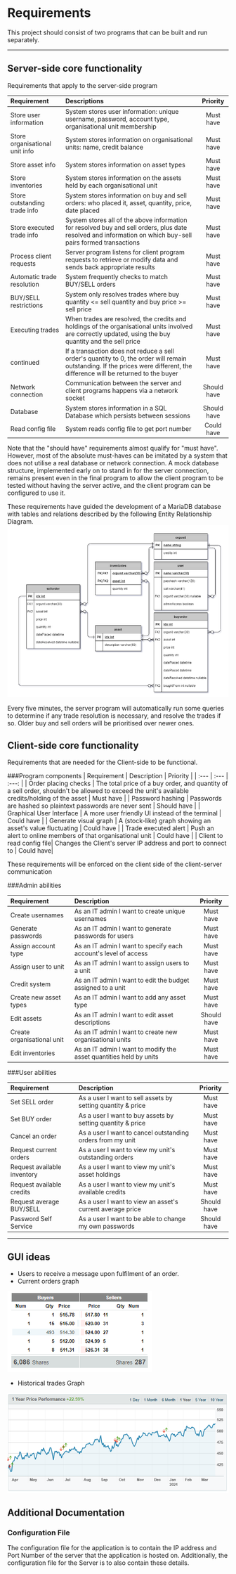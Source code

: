 # Requirements
This project should consist of two programs that can be built and run separately.

----
## Server-side core functionality
Requirements that apply to the server-side program

| Requirement                 | Descriptions         | Priority   |
| :---                        | :---                 | :---:      |
| Store user information      | System stores user information: unique username, password, account type, organisational unit membership | Must have |
| Store organisational unit info | System stores information on organisational units: name, credit balance  | Must have |
| Store asset info | System stores information on asset types | Must have |
| Store inventories | System stores information on the assets held by each organisational unit | Must have |
| Store outstanding trade info | System stores information on buy and sell orders: who placed it, asset, quantity, price, date placed | Must have  |
| Store executed trade info | System stores all of the above information for resolved buy and sell orders, plus date resolved and information on which buy-sell pairs formed transactions | Must have  |
| Process client requests | Server program listens for client program requests to retrieve or modify data and sends back appropriate results | Must have | 
| Automatic trade resolution | System frequently checks to match BUY/SELL orders | Must have  |
| BUY/SELL restrictions | System only resolves trades where buy quantity <= sell quantity and buy price >= sell price | Must have  |
| Executing trades | When trades are resolved, the credits and holdings of the organisational units involved are correctly updated, using the buy quantity and the sell price | Must have |
| continued | If a transaction does not reduce a sell order's quantity to 0, the order will remain outstanding. If the prices were different, the difference will be returned to the buyer | Must have |
| Network connection | Communication between the server and client programs happens via a network socket | Should have |
| Database | System stores information in a SQL Database which persists between sessions | Should have |
| Read config file | System reads config file to get port number | Could have |

Note that the "should have" requirements almost qualify for "must have". However, most of the absolute must-haves can
be imitated by a system that does not utilise a real database or network connection. A mock database structure,
implemented early on to stand in for the server connection, remains present even in the final program to allow the client program
to be tested without having the server active, and the client program can be configured to use it.

These requirements have guided the development of a MariaDB database with tables and relations described by the following
Entity Relationship Diagram.
![ERD](Diagrams/DatabaseERD.png)

Every five minutes, the server program will automatically run some queries to determine if any trade resolution is necessary,
and resolve the trades if so. Older buy and sell orders will be prioritised over newer ones.

## Client-side core functionality
Requirements that are needed for the Client-side to be functional.

###Program components
| Requirement               | Description                                                   | Priority   |
| :---                      | :---                                                          | :---:      |
| Order placing checks | The total price of a buy order, and quantity of a sell order, shouldn't be allowed to exceed the unit's available credits/holding of the asset | Must have |
| Password hashing | Passwords are hashed so plaintext passwords are never sent | Should have |
| Graphical User Interface  | A more user friendly UI instead of the terminal               | Could have |
| Generate visual graph     | A (stock-like) graph showing an asset's value fluctuating     | Could have |
| Trade executed alert      | Push an alert to online members of that organisational unit   | Could have |
| Client to read config file| Changes the Client's server IP address and port to connect to   |     Could have|

These requirements will be enforced on the client side of the client-server communication

###Admin abilities

| Requirement               | Description                                                   | Priority   |
| :---                      | :---                                                          | :---:      |
| Create usernames           | As an IT admin I want to create unique usernames                 | Must have  |
| Generate passwords         | As an IT admin I want to generate passwords for users            | Must have  |
| Assign account type        | As an IT admin I want to specify each account's level of access  | Must have  |
| Assign user to unit        | As an IT admin I want to assign users to a unit                  | Must have  |
| Credit system              | As an IT admin I want to edit the budget assigned to a unit       | Must have  |
| Create new asset types     | As an IT admin I want to add any asset type                      | Must have  |    
| Edit assets     | As an IT admin I want to edit asset descriptions               | Should have  |    
| Create organisational unit | As an IT admin I want to create new organisational units  | Must have  |
| Edit inventories | As an IT admin I want to modify the asset quantities held by units  | Must have  |

###User abilities

| Requirement               | Description                                                   | Priority   |
| :---                      | :---                                                          | :---:      |
| Set SELL order            | As a user I want to sell assets by setting quantity & price   | Must have  |
| Set BUY order             | As a user I want to buy assets by setting quantity & price    | Must have  |
| Cancel an order           | As a user I want to cancel outstanding orders from my unit    | Must have  |
| Request current orders    | As a user I want to view my unit's outstanding orders         | Must have  |
| Request available inventory| As a user I want to view my unit's asset holdings      | Must have  |
| Request available credits | As a user I want to view my unit's available credits          | Must have  |
| Request average BUY/SELL  | As a user I want to view an asset's current average price     | Should have|
| Password Self Service     | As a user I want to be able to change my own passwords        | Should have |


----

## GUI ideas
- Users to receive a message upon fulfilment of an order.
- Current orders graph 

![img.png](../Images/GUI%20References/img.png)

- Historical trades Graph

![img_1.png](../Images/GUI%20References/img_1.png)


## Additional Documentation
### Configuration File
The configuration file for the application is to contain the IP address and Port Number of the server that the application is hosted on.
Additionally, the configuration file for the Server is to also contain these details.
